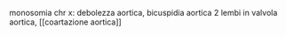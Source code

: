 monosomia chr x: debolezza aortica, bicuspidia aortica 2 lembi in valvola aortica, [[coartazione aortica]]